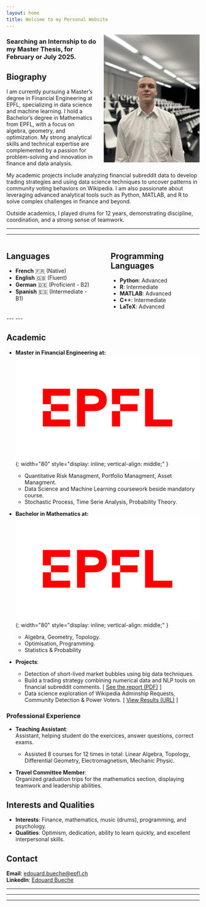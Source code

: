 ```yaml
---
layout: home
title: Welcome to my Personal Website
---
```



<img src="/assets/img/pic3.jpeg" alt="Picture" style="width: 250px; float: right; margin: 0 0 20px 20px;">

### Searching an Internship to do my Master Thesis, for February or July 2025.


## Biography

I am currently pursuing a Master’s degree in Financial Engineering at EPFL, specializing in data science and machine learning. I hold a Bachelor’s degree in Mathematics from EPFL, with a focus on algebra, geometry, and optimization. My strong analytical skills and technical expertise are complemented by a passion for problem-solving and innovation in finance and data analysis.

My academic projects include analyzing financial subreddit data to develop trading strategies and using data science techniques to uncover patterns in community voting behaviors on Wikipedia. I am also passionate about leveraging advanced analytical tools such as Python, MATLAB, and R to solve complex challenges in finance and beyond.

Outside academics, I played drums for 12 years, demonstrating discipline, coordination, and a strong sense of teamwork.

---
---
<div style="display: flex; justify-content: space-between;">

<div style="flex: 1; margin-right: 20px;">
<h2>Languages</h2>
<ul>
  <li><strong>French</strong> 🇫🇷 (Native)</li>
  <li><strong>English</strong> 🇬🇧 (Fluent)</li>
  <li><strong>German</strong> 🇩🇪 (Proficient - B2)</li>
  <li><strong>Spanish</strong> 🇪🇸 (Intermediate - B1)</li>
</ul>
</div>

<div style="flex: 1; margin-left: 20px;">
<h2>Programming Languages</h2>
<ul>
  <li><strong>Python</strong>: Advanced</li>
  <li><strong>R</strong>: Intermediate</li>
  <li><strong>MATLAB</strong>: Advanced</li>
  <li><strong>C++</strong>: Intermediate</li>
  <li><strong>LaTeX</strong>: Advanced</li>
</ul>
</div>

</div>
---
---

## Academic

- **Master in Financial Engineering at:** ![](/assets/img/logo.png){: width="80" style="display: inline; vertical-align: middle;" } 
  - Quantitative Risk Managment, Portfolio Managment, Asset Managment.
  - Data Science and Machine Learning coursework beside mandatory course.
  - Stochastic Process, Time Serie Analysis, Probability Theory.

- **Bachelor in Mathematics at:** ![](/assets/img/logo.png){: width="80" style="display: inline; vertical-align: middle;" }
  - Algebra, Geometry, Topology.
  - Optimisation, Programming.
  - Statistics & Probability

- **Projects**:
  - Detection of short-lived market bubbles using big data techniques.
  - Build a trading strategy combining numerical data and NLP tools on financial subreddit comments.
[  [See the report (PDF)](/assets/files/ML_project.pdf) ]
  - Data science exploration of Wikipedia Adminship Requests, Community Detection & Power Voters.   [ [View Results (URL)](https://epfl-ada.github.io/ada-2024-project-supercoolteamname2024/) ]


### Professional Experience

- **Teaching Assistant**:  
  Assistant, helping student do the exercices, answer questions, correct exams.  

  - Assisted 8 courses for 12 times in total: Linear Algebra, Topology, Differential Geometry, Electromagnetism, Mechanic Physic.

- **Travel Committee Member**:  
  Organized graduation trips for the mathematics section, displaying teamwork and leadership abilities.

## Interests and Qualities

- **Interests**: Finance, mathematics, music (drums), programming, and psychology.
- **Qualities**: Optimism, dedication, ability to learn quickly, and excellent interpersonal skills.

## Contact

**Email**: edouard.bueche@epfl.ch  
**LinkedIn**: [Edouard Bueche](https://linkedin.com/in/edouard-bueche-941800332)  

---
---
---
